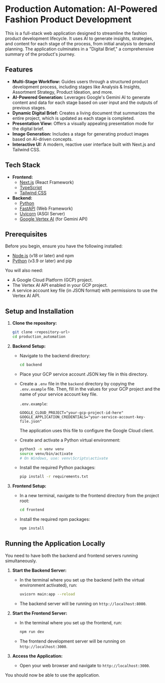 # Production Automation: AI-Powered Fashion Product Development

This is a full-stack web application designed to streamline the fashion product development lifecycle. It uses AI to generate insights, strategies, and content for each stage of the process, from initial analysis to demand planning. The application culminates in a "Digital Brief," a comprehensive summary of the product's journey.

## Features

- **Multi-Stage Workflow:** Guides users through a structured product development process, including stages like Analysis & Insights, Assortment Strategy, Product Ideation, and more.
- **AI-Powered Generation:** Leverages Google's Gemini AI to generate content and data for each stage based on user input and the outputs of previous stages.
- **Dynamic Digital Brief:** Creates a living document that summarizes the entire project, which is updated as each stage is completed.
- **Presentation View:** Offers a visually appealing presentation mode for the digital brief.
- **Image Generation:** Includes a stage for generating product images based on AI-driven concepts.
- **Interactive UI:** A modern, reactive user interface built with Next.js and Tailwind CSS.

## Tech Stack

- **Frontend:**
  - [Next.js](https://nextjs.org/) (React Framework)
  - [TypeScript](https://www.typescriptlang.org/)
  - [Tailwind CSS](https://tailwindcss.com/)
- **Backend:**
  - [Python](https://www.python.org/)
  - [FastAPI](https://fastapi.tiangolo.com/) (Web Framework)
  - [Uvicorn](https.www.uvicorn.org) (ASGI Server)
  - [Google Vertex AI](https://cloud.google.com/vertex-ai) (for Gemini API)

## Prerequisites

Before you begin, ensure you have the following installed:
- [Node.js](https://nodejs.org/en/) (v18 or later) and npm
- [Python](https://www.python.org/downloads/) (v3.9 or later) and pip

You will also need:
- A Google Cloud Platform (GCP) project.
- The Vertex AI API enabled in your GCP project.
- A service account key file (in JSON format) with permissions to use the Vertex AI API.

## Setup and Installation

1.  **Clone the repository:**
    ```bash
    git clone <repository-url>
    cd production_automation
    ```

2.  **Backend Setup:**
    - Navigate to the backend directory:
      ```bash
      cd backend
      ```
    - Place your GCP service account JSON key file in this directory.

    - Create a `.env` file in the `backend` directory by copying the `.env.example` file. Then, fill in the values for your GCP project and the name of your service account key file.
      
      `.env.example`:
      ```
      GOOGLE_CLOUD_PROJECT="your-gcp-project-id-here"
      GOOGLE_APPLICATION_CREDENTIALS="your-service-account-key-file.json"
      ```
      The application uses this file to configure the Google Cloud client.

    - Create and activate a Python virtual environment:
      ```bash
      python3 -m venv venv
      source venv/bin/activate
      # On Windows, use: venv\Scripts\activate
      ```

    - Install the required Python packages:
      ```bash
      pip install -r requirements.txt
      ```

3.  **Frontend Setup:**
    - In a new terminal, navigate to the frontend directory from the project root:
      ```bash
      cd frontend
      ```
    - Install the required npm packages:
      ```bash
      npm install
      ```

## Running the Application Locally

You need to have both the backend and frontend servers running simultaneously.

1.  **Start the Backend Server:**
    - In the terminal where you set up the backend (with the virtual environment activated), run:
      ```bash
      uvicorn main:app --reload
      ```
    - The backend server will be running on `http://localhost:8000`.

2.  **Start the Frontend Server:**
    - In the terminal where you set up the frontend, run:
      ```bash
      npm run dev
      ```
    - The frontend development server will be running on `http://localhost:3000`.

3.  **Access the Application:**
    - Open your web browser and navigate to `http://localhost:3000`.

You should now be able to use the application. 